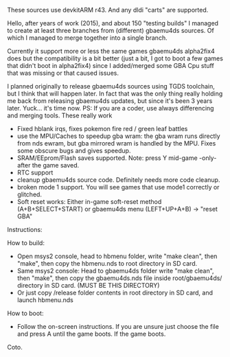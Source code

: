 These sources use devkitARM r43. And any dldi "carts" are supported.

Hello, after years of work (2015), and about 150 "testing builds" I managed to create at least three branches from (different) gbaemu4ds sources. Of which I managed to merge together into
a single branch.

Currently it support more or less the same games gbaemu4ds alpha2fix4 does but the compatibility is a bit better (just a bit, I got to boot a few games that didn't boot in alpha2fix4) since 
I added/merged some GBA Cpu stuff that was missing or that caused issues.

I planned originally to release gbaemu4ds sources using TGDS toolchain, but I think that will happen later. 
In fact that was the only thing really holding me back from releasing gbaemu4ds updates, but since it's been 3 years later. Yuck... it's time now.
PS: If you are a coder, use always differencing and merging tools. These really work

- Fixed hblank irqs, fixes pokemon fire red / green leaf battles
- use the MPU/Caches to speedup gba wram: the gba wram runs directly from nds ewram, but gba mirrored wram is handled by the MPU. Fixes some obscure bugs and gives speedup.
- SRAM/EEprom/Flash saves supported. Note: press Y mid-game -only- after the game saved. 
- RTC support
- cleanup gbaemu4ds source code. Definitely needs more code cleanup.
- broken mode 1 support. You will see games that use mode1 correctly or glitched.
- Soft reset works: Either in-game soft-reset method (A+B+SELECT+START) or gbaemu4ds menu (LEFT+UP+A+B) -> "reset GBA"


Instructions:

How to build: 
 - Open msys2 console, head to hbmenu folder, write "make clean", then "make", then copy the hbmenu.nds to root directory in SD card.
 - Same msys2 console: Head to gbaemu4ds folder write "make clean", then "make", then copy the gbaemu4ds.nds file inside root/gbaemu4ds/ directory in SD card. (MUST BE THIS DIRECTORY)
 - Or just copy /release folder contents in root directory in SD card, and launch hbmenu.nds


How to boot: 
 - Follow the on-screen instructions. If you are unsure just choose the file and press A until the game boots. If the game boots.
 
 
 Coto.